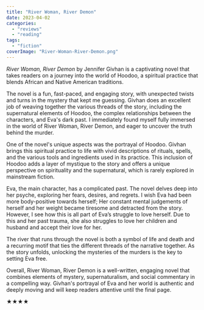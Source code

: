 ```yaml
---
title: "River Woman, River Demon"
date: 2023-04-02
categories: 
  - "reviews"
  - "reading"
tags: 
  - "fiction"
coverImage: "River-Woman-River-Demon.png"
---
```


_River Woman, River Demon_ by Jennifer Givhan is a captivating novel that takes readers on a journey into the world of Hoodoo, a spiritual practice that blends African and Native American traditions.

The novel is a fun, fast-paced, and engaging story, with unexpected twists and turns in the mystery that kept me guessing. Givhan does an excellent job of weaving together the various threads of the story, including the supernatural elements of Hoodoo, the complex relationships between the characters, and Eva's dark past. I immediately found myself fully immersed in the world of River Woman, River Demon, and eager to uncover the truth behind the murder.

One of the novel's unique aspects was the portrayal of Hoodoo. Givhan brings this spiritual practice to life with vivid descriptions of rituals, spells, and the various tools and ingredients used in its practice. This inclusion of Hoodoo adds a layer of mystique to the story and offers a unique perspective on spirituality and the supernatural, which is rarely explored in mainstream fiction.

Eva, the main character, has a complicated past. The novel delves deep into her psyche, exploring her fears, desires, and regrets. I wish Eva had been more body-positive towards herself; Her constant mental judgements of herself and her weight became tiresome and detracted from the story. However, I see how this is all part of Eva’s struggle to love herself. Due to this and her past trauma, she also struggles to love her children and husband and accept their love for her.

The river that runs through the novel is both a symbol of life and death and a recurring motif that ties the different threads of the narrative together. As the story unfolds, unlocking the mysteries of the murders is the key to setting Eva free.

Overall, River Woman, River Demon is a well-written, engaging novel that combines elements of mystery, supernaturalism, and social commentary in a compelling way. Givhan's portrayal of Eva and her world is authentic and deeply moving and will keep readers attentive until the final page.

★★★★
